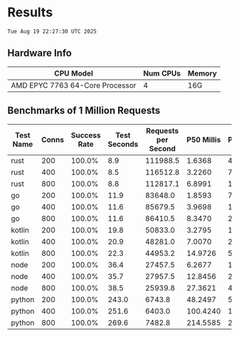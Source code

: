 # Results
`Tue Aug 19 22:27:30 UTC 2025`
## Hardware Info
| CPU Model | Num CPUs | Memory |
| --------- | -------- | ------ |
| AMD EPYC 7763 64-Core Processor | 4 | 16G |

## Benchmarks of 1 Million Requests
| Test Name | Conns | Success Rate | Test Seconds | Requests per Second | P50 Millis | P99 Millis | P99.9 Millis | API Memory MB | API CPU Time | API Threads |
| --------- | ----- | ------------ | ------------ | ------------------- | ---------- | ---------- | ------------ | ------------- | ------------ | ----------- |
| rust | 200 | 100.0% | 8.9 | 111988.5 | 1.6368 | 4.5623 | 6.1514 | 8.2 | 00:00:17 | 5 |
| rust | 400 | 100.0% | 8.5 | 116512.8 | 3.2260 | 7.7865 | 10.6236 | 13.0 | 00:00:17 | 5 |
| rust | 800 | 100.0% | 8.8 | 112817.1 | 6.8991 | 12.0049 | 19.5710 | 22.0 | 00:00:17 | 5 |
| go | 200 | 100.0% | 11.9 | 83648.0 | 1.8593 | 7.6461 | 10.5543 | 17.8 | 00:00:28 | 10 |
| go | 400 | 100.0% | 11.6 | 85679.5 | 3.9698 | 14.1734 | 20.4239 | 24.8 | 00:00:28 | 12 |
| go | 800 | 100.0% | 11.6 | 86410.5 | 8.3470 | 24.7167 | 40.0996 | 37.9 | 00:00:27 | 11 |
| kotlin | 200 | 100.0% | 19.8 | 50833.0 | 3.2795 | 14.4758 | 34.6841 | 341.6 | 00:01:01 | 155 |
| kotlin | 400 | 100.0% | 20.9 | 48281.0 | 7.0070 | 29.4266 | 69.5438 | 346.3 | 00:01:04 | 155 |
| kotlin | 800 | 100.0% | 22.3 | 44953.2 | 14.9726 | 59.1133 | 167.5696 | 417.0 | 00:01:05 | 155 |
| node | 200 | 100.0% | 36.4 | 27457.5 | 6.2677 | 10.6720 | 11.8610 | 110.5 | 00:00:36 | 7 |
| node | 400 | 100.0% | 35.7 | 27957.5 | 12.8456 | 20.0026 | 23.2460 | 144.8 | 00:00:36 | 7 |
| node | 800 | 100.0% | 38.5 | 25939.8 | 27.3621 | 42.9474 | 46.7536 | 155.5 | 00:00:39 | 7 |
| python | 200 | 100.0% | 243.0 | 6743.8 | 48.2497 | 55.3850 | 57.3308 | 33.7 | 00:04:03 | 1 |
| python | 400 | 100.0% | 251.6 | 6403.0 | 100.4240 | 114.1003 | 120.4937 | 35.2 | 00:04:11 | 1 |
| python | 800 | 100.0% | 269.6 | 7482.8 | 214.5585 | 251.0617 | 277.0334 | 41.2 | 00:04:29 | 1 |
